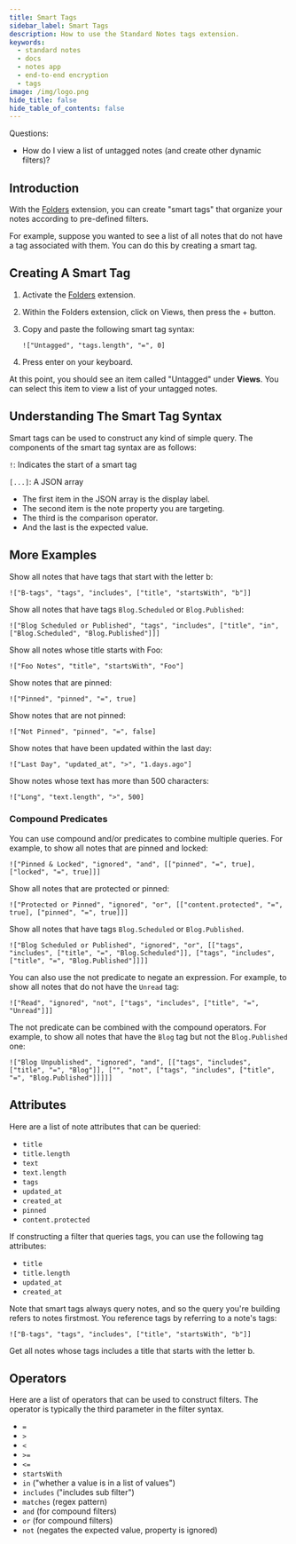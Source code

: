 ```yaml
---
title: Smart Tags
sidebar_label: Smart Tags
description: How to use the Standard Notes tags extension.
keywords:
  - standard notes
  - docs
  - notes app
  - end-to-end encryption
  - tags
image: /img/logo.png
hide_title: false
hide_table_of_contents: false
---
```


Questions:

- How do I view a list of untagged notes (and create other dynamic filters)?

## Introduction

With the [Folders](https://standardnotes.org/extensions/folders) extension, you can create "smart tags" that organize your notes according to pre-defined filters.

For example, suppose you wanted to see a list of all notes that do not have a tag associated with them. You can do this by creating a smart tag.

## Creating A Smart Tag

1. Activate the [Folders](https://standardnotes.org/extensions/folders) extension.
1. Within the Folders extension, click on Views, then press the + button.
1. Copy and paste the following smart tag syntax:

   ```
   !["Untagged", "tags.length", "=", 0]
   ```

1. Press enter on your keyboard.

At this point, you should see an item called "Untagged" under **Views**. You can select this item to view a list of your untagged notes.

## Understanding The Smart Tag Syntax

Smart tags can be used to construct any kind of simple query. The components of the smart tag syntax are as follows:

`!`: Indicates the start of a smart tag

`[...]`: A JSON array

- The first item in the JSON array is the display label.
- The second item is the note property you are targeting.
- The third is the comparison operator.
- And the last is the expected value.

## More Examples

Show all notes that have tags that start with the letter b:

```
!["B-tags", "tags", "includes", ["title", "startsWith", "b"]]
```

Show all notes that have tags `Blog.Scheduled` or `Blog.Published`:

```
!["Blog Scheduled or Published", "tags", "includes", ["title", "in", ["Blog.Scheduled", "Blog.Published"]]]
```

Show all notes whose title starts with Foo:

```
!["Foo Notes", "title", "startsWith", "Foo"]
```

Show notes that are pinned:

```
!["Pinned", "pinned", "=", true]
```

Show notes that are not pinned:

```
!["Not Pinned", "pinned", "=", false]
```

Show notes that have been updated within the last day:

```
!["Last Day", "updated_at", ">", "1.days.ago"]
```

Show notes whose text has more than 500 characters:

```
!["Long", "text.length", ">", 500]
```

### Compound Predicates

You can use compound and/or predicates to combine multiple queries. For example, to show all notes that are pinned and locked:

```
!["Pinned & Locked", "ignored", "and", [["pinned", "=", true], ["locked", "=", true]]]
```

Show all notes that are protected or pinned:

```
!["Protected or Pinned", "ignored", "or", [["content.protected", "=", true], ["pinned", "=", true]]]
```

Show all notes that have tags `Blog.Scheduled` or `Blog.Published`.

```
!["Blog Scheduled or Published", "ignored", "or", [["tags", "includes", ["title", "=", "Blog.Scheduled"]], ["tags", "includes", ["title", "=", "Blog.Published"]]]]
```

You can also use the not predicate to negate an expression. For example, to show all notes that do not have the `Unread` tag:

```
!["Read", "ignored", "not", ["tags", "includes", ["title", "=", "Unread"]]]
```

The not predicate can be combined with the compound operators. For example, to show all notes that have the `Blog` tag but not the `Blog.Published` one:

```
!["Blog Unpublished", "ignored", "and", [["tags", "includes", ["title", "=", "Blog"]], ["", "not", ["tags", "includes", ["title", "=", "Blog.Published"]]]]]
```

## Attributes

Here are a list of note attributes that can be queried:

- `title`
- `title.length`
- `text`
- `text.length`
- `tags`
- `updated_at`
- `created_at`
- `pinned`
- `content.protected`

If constructing a filter that queries tags, you can use the following tag attributes:

- `title`
- `title.length`
- `updated_at`
- `created_at`

Note that smart tags always query notes, and so the query you're building refers to notes firstmost. You reference tags by referring to a note's tags:

```
!["B-tags", "tags", "includes", ["title", "startsWith", "b"]]
```

Get all notes whose tags includes a title that starts with the letter b.

## Operators

Here are a list of operators that can be used to construct filters. The operator is typically the third parameter in the filter syntax.

- `=`
- `>`
- `<`
- `>=`
- `<=`
- `startsWith`
- `in` ("whether a value is in a list of values")
- `includes` ("includes sub filter")
- `matches` (regex pattern)
- `and` (for compound filters)
- `or` (for compound filters)
- `not` (negates the expected value, property is ignored)
